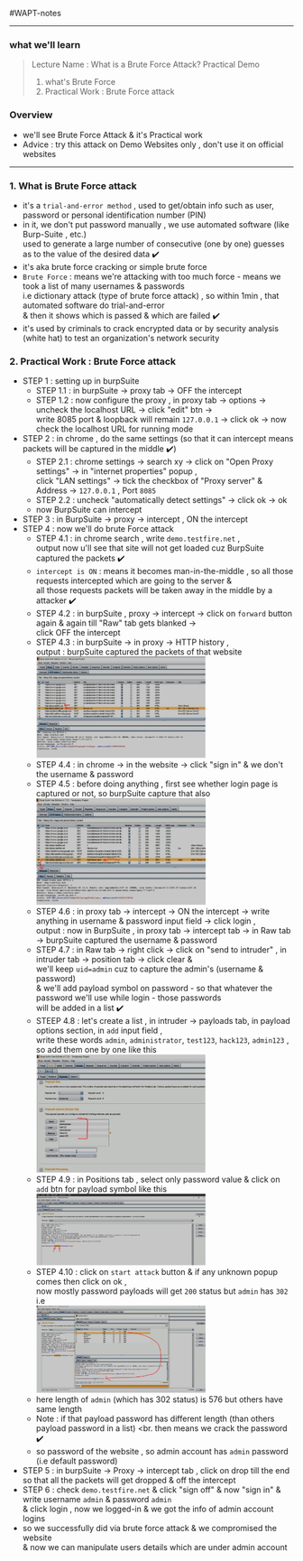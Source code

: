 #WAPT-notes

--- 
### what we'll learn
> Lecture Name : What is a Brute Force Attack? Practical Demo
> 1) what's Brute Force 
> 2) Practical Work : Brute Force attack

### Overview
- we'll see Brute Force Attack & it's Practical work 
- Advice : try this attack on Demo Websites only , don't use it on official websites
---

### 1. What is Brute Force attack
- it's a `trial-and-error method` , used to get/obtain info such as user, password or personal identification number (PIN)
- in it, we don't put password manually , we use automated software (like Burp-Suite , etc.) <br>
	used to generate a large number of consecutive (one by one) guesses as to the value of the desired data ✔️
- it's aka brute force cracking or simple brute force
- `Brute Force` : means we're attacking with too much force - means we took a list of many usernames & passwords <br>
	i.e dictionary attack (type of brute force attack) , so within 1min , that automated software do trial-and-error <br>
	& then it shows which is passed & which are failed ✔️
- it's used by criminals to crack encrypted data or by security analysis (white hat) to test an organization's network security 

### 2. Practical Work : Brute Force attack
- STEP 1 : setting up in burpSuite
	- STEP 1.1 : in burpSuite -> proxy tab -> OFF the intercept
	- STEP 1.2 : now configure the proxy , in proxy tab -> options -> uncheck the localhost URL -> click "edit" btn -> <br>
		write 8085 port & loopback will remain `127.0.0.1` -> click ok -> now check the localhost URL for running mode
- STEP 2 : in chrome , do the same settings (so that it can intercept means packets will be captured in the middle ✔️)
	- STEP 2.1 : chrome settings -> search xy -> click on "Open Proxy settings" -> in "internet properties" popup , <br>
		click "LAN settings" -> tick the checkbox of "Proxy server" & Address -> `127.0.0.1` , Port `8085`
	- STEP 2.2 : uncheck "automatically detect settings" -> click ok -> ok
	- now BurpSuite can intercept
- STEP 3 : in BurpSuite -> proxy -> intercept , ON the intercept
- STEP 4 : now we'll do brute Force attack
	- STEP 4.1 : in chrome search , write `demo.testfire.net` , <br>
		output now u'll see that site will not get loaded cuz BurpSuite captured the packets ✔️
	- `intercept is ON` : means it becomes man-in-the-middle , so all those requests intercepted which are going to the server & <br>
		all those requests packets will be taken away in the middle by a attacker ✔️
	- STEP 4.2 : in burpSuite , proxy -> intercept -> click on `forward` button again & again till "Raw" tab gets blanked -> <br>
		click OFF the intercept
	- STEP 4.3 : in burpSuite -> in proxy -> HTTP history , <br>
		output : burpSuite captured the packets of that website 
		<br><img src="../../notes-pics/03-Module/24_lecture/24_lecture-0-M3.jpg" alt="" width="300"/>
	- STEP 4.4 : in chrome -> in the website -> click "sign in" & we don't the username & password
	- STEP 4.5 : before doing anything , first see whether login page is captured or not, so burpSuite capture that also 
		<br><img src="../../notes-pics/03-Module/24_lecture/24_lecture-1-M3.jpg" alt="" width="300"/>
	- STEP 4.6 : in proxy tab -> intercept -> ON the intercept -> write anything in username & password input field -> click login , <br>
		output : now in BurpSuite , in proxy tab -> intercept tab -> in Raw tab -> burpSuite captured the username & password
	- STEP 4.7 : in Raw tab -> right click -> click on "send to intruder" , in intruder tab -> position tab -> click clear & <br>
		we'll keep `uid=admin` cuz to capture the admin's (username & password) <br>
		& we'll add payload symbol on password - so that whatever the password we'll use while login - those passwords <br>
		will be added in a list ✔️
	- STEEP 4.8 : let's create a list , in intruder -> payloads tab, in payload options section, in `add` input field , <br>
		write these words `admin`, `administrator`, `test123`, `hack123`, `admin123` , <br>
		so add them one by one like this 
		<br><img src="../../notes-pics/03-Module/24_lecture/24_lecture-2-M3.jpg" alt="" width="300"/>
	- STEP 4.9 : in Positions tab , select only password value & click on `add` btn for payload symbol like this 
		<br><img src="../../notes-pics/03-Module/24_lecture/24_lecture-3-M3.jpg" alt="" width="300"/>
	- STEP 4.10 : click on `start attack` button & if any unknown popup comes then click on ok , <br>
		now mostly password payloads will get `200` status but `admin` has `302` i.e 
		<br><img src="../../notes-pics/03-Module/24_lecture/24_lecture-4-M3.jpg" alt="" width="300"/>
	- here length of `admin` (which has 302 status) is 576 but others have same length
	- Note : if that payload password has different length (than others payload password in a list) <br.
		then means we crack the password ✔️
	- so password of the website , so admin account has `admin` password (i.e default password)
- STEP 5 : in burpSuite -> Proxy -> intercept tab , click on drop till the end <br>
	so that all the packets will get dropped & off the intercept
- STEP 6 : check `demo.testfire.net` & click "sign off" & now "sign in" & write username `admin` & password `admin` <br>
	& click login , now we logged-in & we got the info of admin account logins
- so we successfully did via brute force attack & we compromised the website <br>
	& now we can manipulate users details which are under admin account

